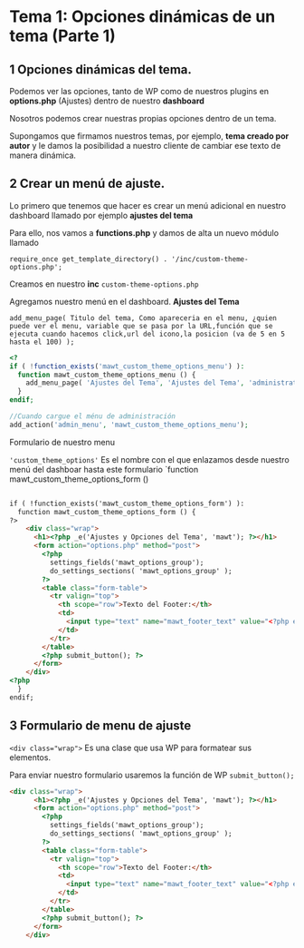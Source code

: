 # Tema 1: Opciones dinámicas de un tema (Parte 1)

## 1 Opciones dinámicas del tema.

Podemos ver las opciones, tanto de WP como de nuestros plugins en __options.php__ (Ajustes) dentro de nuestro __dashboard__

Nosotros podemos crear nuestras propias opciones dentro de un tema.

Supongamos que firmamos nuestros temas, por ejemplo, __tema creado por autor__ y le damos la posibilidad a nuestro cliente de cambiar ese texto de manera dinámica.

## 2 Crear un menú de ajuste.

Lo primero que tenemos que hacer es crear un menú adicional en nuestro dashboard llamado por ejemplo __ajustes del tema__

Para ello, nos vamos a __functions.php__ y damos de alta un nuevo módulo llamado

`require_once get_template_directory() . '/inc/custom-theme-options.php';
`

Creamos en nuestro __inc__  `custom-theme-options.php`

Agregamos nuestro menú en el dashboard. __Ajustes del Tema__


`add_menu_page( Titulo del tema, Como apareceria en el menu, ¿quien puede ver el menu, variable que se pasa por la URL,función que se ejecuta cuando hacemos click,url del icono,la posicion (va de 5 en 5 hasta el 100) );
`


````php
<?
if ( !function_exists('mawt_custom_theme_options_menu') ):
  function mawt_custom_theme_options_menu () {
    add_menu_page( 'Ajustes del Tema', 'Ajustes del Tema', 'administrator', 'custom_theme_options', 'mawt_custom_theme_options_form', 'dashicons-admin-generic', 20 );
  }
endif;

//Cuando cargue el ménu de administración
add_action('admin_menu', 'mawt_custom_theme_options_menu');

````

Formulario de nuestro menu

`'custom_theme_options'` Es el nombre con el que enlazamos desde nuestro menú del dashboar hasta este formulario `function mawt_custom_theme_options_form ()

````html

if ( !function_exists('mawt_custom_theme_options_form') ):
  function mawt_custom_theme_options_form () {
?>
    <div class="wrap">
      <h1><?php _e('Ajustes y Opciones del Tema', 'mawt'); ?></h1>
      <form action="options.php" method="post">
        <?php
          settings_fields('mawt_options_group');
          do_settings_sections( 'mawt_options_group' );
        ?>
        <table class="form-table">
          <tr valign="top">
            <th scope="row">Texto del Footer:</th>
            <td>
              <input type="text" name="mawt_footer_text" value="<?php echo esc_attr( get_option('mawt_footer_text') ); ?>">
            </td>
          </tr>
        </table>
        <?php submit_button(); ?>
      </form>
    </div>
<?php
  }
endif;
````

## 3 Formulario de menu de ajuste


`<div class="wrap">` Es una clase que usa WP para formatear sus elementos.


Para enviar nuestro formulario usaremos la función de WP ``submit_button();``

```html
<div class="wrap">
      <h1><?php _e('Ajustes y Opciones del Tema', 'mawt'); ?></h1>
      <form action="options.php" method="post">
        <?php
          settings_fields('mawt_options_group');
          do_settings_sections( 'mawt_options_group' );
        ?>
        <table class="form-table">
          <tr valign="top">
            <th scope="row">Texto del Footer:</th>
            <td>
              <input type="text" name="mawt_footer_text" value="<?php echo esc_attr( get_option('mawt_footer_text') ); ?>">
            </td>
          </tr>
        </table>
        <?php submit_button(); ?>
      </form>
    </div>
```